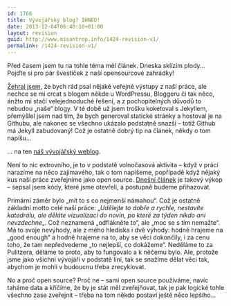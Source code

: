 ```yaml
---
id: 1766
title: Vývojářský blog? IHNED!
date: 2013-12-04T06:40:10+01:00
layout: revision
guid: http://www.misantrop.info/1424-revision-v1/
permalink: /1424-revision-v1/
---
```

Před časem jsem tu na tohle téma měl článek. Dneska sklízím plody&#8230; Pojďte si pro pár švestiček z naší opensourcové zahrádky!

<!--more-->

[Žehral jsem](http://www.misantrop.info/tezky-zivot-denicku-v-dobe-socialnich-siti/), že bych rád psal nějaké veřejné výstupy z naší práce, ale nechce se mi crcat s blogem někde u WordPressu, Bloggeru či tak něco, ánžto mi stačí velejednoduché řešení, a z pochopitelných důvodů to nebudou &#8222;naše&#8220; blogy. V té době už jsem trošku koketoval s Jekyllem, přemýšlel jsem nad tím, že bych generoval statické stránky a hostoval je na Githubu, ale nakonec se všechno ukázalo podstatně snazší &#8211; totiž Github má Jekyll zabudovaný! Což je ostatně dobrý tip na článek, někdy o tom napíšu&#8230;

&#8230; na ten [náš vývojářský weblog](http://economia.github.io/).

Není to nic extrovního, je to v podstatě volnočasová aktivita &#8211; když v práci narazíme na něco zajímavého, tak o tom napíšeme, popřípadě když nějaký kus naší práce zveřejníme jako open source. [Dnešní článek](http://economia.github.io/par-svesticek-ze-zahradky/) je takový výkop &#8211; sepsal jsem kódy, které jsme otevřeli, a postupně budeme přihazovat.

Primární záměr bylo &#8222;mít to s co nejmenší námahou&#8220;. Což je ostatně základní motto celé naší práce: &#8222;_Udělejte to dobře a rychle, nestavíte katedrálu, ale děláte vizualizaci do novin, po které za týden nikdo ani nevzdechne_&#8222;. Což neznamená &#8222;odflákněte to&#8220;, ale &#8222;moc se s tím nemažte&#8220;. Má to svoje nevýhody, ale z mého hlediska i dvě výhody: hodně hrajeme na &#8222;good enough&#8220; a hodně hrajeme na to, aby se věci dokončily, i za cenu toho, že tam nepředvedeme &#8222;to nejlepší, co dokážeme&#8220;. Neděláme to za Pulitzera, děláme to proto, aby to fungovalo a k něčemu bylo. Ale, protože jsme jako všichni vývojáři v podstatě líní, tak se snažíme dělat věci tak, abychom je mohli v budoucnu třeba zrecyklovat.

No a proč open source? Proč ne &#8211; sami open source používáme, navíc taháme data a křičíme, že by je stát měl zveřejňovat, tak je pak logické tohle všechno zase zveřejnit &#8211; třeba na tom někdo postaví ještě něco lepšího&#8230;